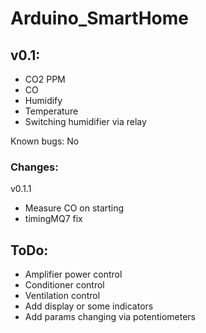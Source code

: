 # Arduino_SmartHome

## v0.1:
* CO2 PPM
* CO
* Humidify
* Temperature
* Switching humidifier via relay

Known bugs:
No


### Changes:

v0.1.1
* Measure CO on starting
* timingMQ7 fix

## ToDo:
* Amplifier power control
* Conditioner control
* Ventilation control
* Add display or some indicators
* Add params changing via potentiometers